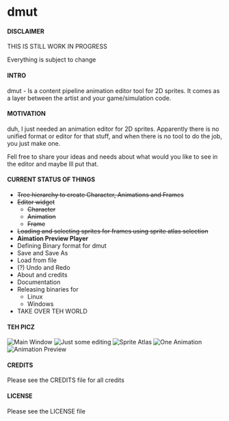 dmut
====

#### DISCLAIMER
THIS IS STILL WORK IN PROGRESS

Everything is subject to change

#### INTRO
dmut - Is a content pipeline animation editor tool for 2D sprites. It comes as a layer between the artist and your game/simulation code.

#### MOTIVATION
duh, I just needed an animation editor for 2D sprites. Apparently there is no unified format or editor for that stuff, and when there is no tool to do the job, you just make one.

Fell free to share your ideas and needs about what would you like to see in the editor and maybe Ill put that.

#### CURRENT STATUS OF THINGS
+ ~~Tree hierarchy to create Character, Animations and Frames~~
+ ~~Editor widget~~
  + ~~Character~~
  + ~~Animation~~
  + ~~Frame~~
+ ~~Loading and selecting sprites for frames using sprite atlas selection~~
+ __Aimation Preview Player__
+ Defining Binary format for dmut
+ Save and Save As
+ Load from file
+ (?) Undo and Redo
+ About and credits
+ Documentation
+ Releasing binaries for
  + Linux
  + Windows
+ TAKE OVER TEH WORLD

#### TEH PICZ
![](http://static.skwee357.com/dmut/mainwindow.png "Main Window")
![](http://static.skwee357.com/dmut/editing.png "Just some editing")
![](http://static.skwee357.com/dmut/atlas.png "Sprite Atlas")
![](http://static.skwee357.com/dmut/oneanimation.png "One Animation")
![](http://static.skwee357.com/dmut/animationpreview.png "Animation Preview")

#### CREDITS
Please see the CREDITS file for all credits

#### LICENSE
Please see the LICENSE file

